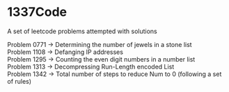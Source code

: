 # 1337Code
A set of leetcode problems attempted with solutions  

Problem 0771 -> Determining the number of jewels in a stone list  
Problem 1108 -> Defanging IP addresses  
Problem 1295 -> Counting the even digit numbers in a number list  
Problem 1313 -> Decompressing Run-Length encoded List  
Problem 1342 -> Total number of steps to reduce Num to 0 (following a set of rules)

